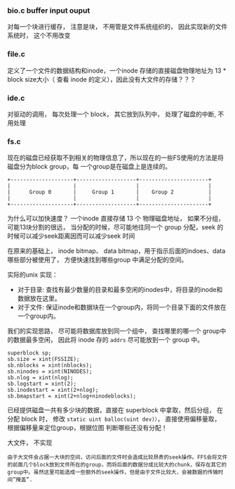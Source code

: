


### bio.c buffer input ouput

对每一个块进行缓存， 注意是块， 不用管是文件系统组织的， 因此实现新的文件系统时， 这个不用改变

### file.c 

定义了一个文件的数据结构和inode，一个inode 存储的直接磁盘物理地址为 13 * block size大小（
查看 inode 的定义），因此没有大文件的存储？？？

### ide.c 

对驱动的调用， 每次处理一个 block， 其它放到队列中， 处理了磁盘的中断, 不用处理

### fs.c

现在的磁盘已经获取不到相关的物理信息了，所以现在的一些FS使用的方法是将磁盘分为block group，每
一个group是在磁盘上是连续的。

```
+--------------------+-------------------+----------------------+
|                    |                   |                      |
|      Group 0       |     Group 1       |    Group 2           |
|                    |                   |                      |
+--------------------+-------------------+----------------------+
```

为什么可以加快速度？ 一个inode 直接存储 13 个 物理磁盘地址， 如果不分组，可能13块分割的很远，
当分配的时候，尽可能地往同一个 group 分配，seek 的时候可以减少seek距离因而可以减少seek 时间

在原来的基础上， inode bitmap、 data bitmap，用于指示后面的indoes、data哪些部分被使用了，
方便快速找到哪些group 中满足分配的空间。


实际的unix 实现：
- 对于目录: 查找有最少数量的目录和最多空闲的inodes中，将目录的inode和数据放在这里。
- 对于文件: 保证inode和数据块在一个group内，将同一个目录下面的文件放在一个group内。


我们的实现思路， 尽可能将数据库放到同一个组中， 查找哪里的哪一个 group中的数据最多空闲， 因此将
inode 存的 `addrs` 尽可能放到一个 group 中。

```
superblock sp;
sb.size = xint(FSSIZE);
sb.nblocks = xint(nblocks);
sb.ninodes = xint(NINODES);
sb.nlog = xint(nlog);
sb.logstart = xint(2);
sb.inodestart = xint(2+nlog);
sb.bmapstart = xint(2+nlog+ninodeblocks);
```
已经提供磁盘一共有多少块的数据，直接在 superblock 中拿取，然后分组， 在分配 block 时，
修改 `static uint balloc(uint dev)）`， 直接使用偏移量取， 根据偏移量来定位group，根据位图
判断哪些还没有分配！


大文件， 不实现
```
由于大文件会占据一大块的空间，访问后面的文件时会造成比较昂贵的seek操作。FFS会将文件的前面几个block放到文件所在的group，而将后面的数据分成比较大的chunk，保存在其它的group中。虽然这里可能造成一些额外的seek操作，但是由于文件比较大，会被数据的传输时间”掩盖”.
```